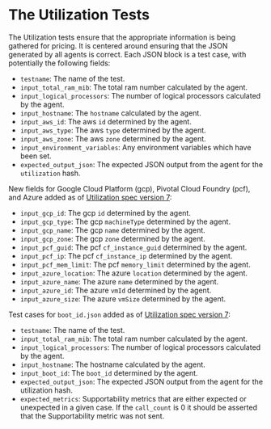 # The Utilization Tests

The Utilization tests ensure that the appropriate information is being gathered for pricing. It is centered around ensuring that the JSON generated by all agents is correct. Each JSON block is a test case, with potentially the following fields:

- `testname`: The name of the test.
- `input_total_ram_mib`: The total ram number calculated by the agent.
- `input_logical_processors`: The number of logical processors calculated by the agent.
- `input_hostname`: The `hostname` calculated by the agent.
- `input_aws_id`: The aws `id` determined by the agent.
- `input_aws_type`: The aws `type` determined by the agent.
- `input_aws_zone`: The aws `zone` determined by the agent.
- `input_environment_variables`: Any environment variables which have been set.
- `expected_output_json`: The expected JSON output from the agent for the `utilization` hash.

New fields for Google Cloud Platform (gcp), Pivotal Cloud Foundry (pcf), and Azure added as of [Utilization spec version 7](https://source.datanerd.us/agents/agent-specs/blob/c78cddeaa5fa23dce892b8c6da95b9f900636c35/Utilization.md):

- `input_gcp_id`: The gcp `id` determined by the agent.
- `input_gcp_type`: The gcp `machineType` determined by the agent.
- `input_gcp_name`: The gcp `name` determined by the agent.
- `input_gcp_zone`: The gcp `zone` determined by the agent.
- `input_pcf_guid`: The pcf `cf_instance_guid` determined by the agent.
- `input_pcf_ip`: The pcf `cf_instance_ip` determined by the agent.
- `input_pcf_mem_limit`: The pcf `memory_limit` determined by the agent.
- `input_azure_location`: The azure `location` determined by the agent.
- `input_azure_name`: The azure `name` determined by the agent.
- `input_azure_id`: The azure `vmId` determined by the agent.
- `input_azure_size`: The azure `vmSize` determined by the agent.

Test cases for `boot_id.json` added as of [Utilization spec version 7](https://source.datanerd.us/agents/agent-specs/blob/c78cddeaa5fa23dce892b8c6da95b9f900636c35/Utilization.md):

- `testname`: The name of the test.
- `input_total_ram_mib`: The total ram number calculated by the agent.
- `input_logical_processors`: The number of logical processors calculated by the agent.
- `input_hostname`: The hostname calculated by the agent.
- `input_boot_id`: The `boot_id` determined by the agent.
- `expected_output_json`: The expected JSON output from the agent for the utilization hash.
- `expected_metrics`: Supportability metrics that are either expected or unexpected in a given case. If the `call_count` is 0 it should be asserted that the Supportability metric was not sent.
